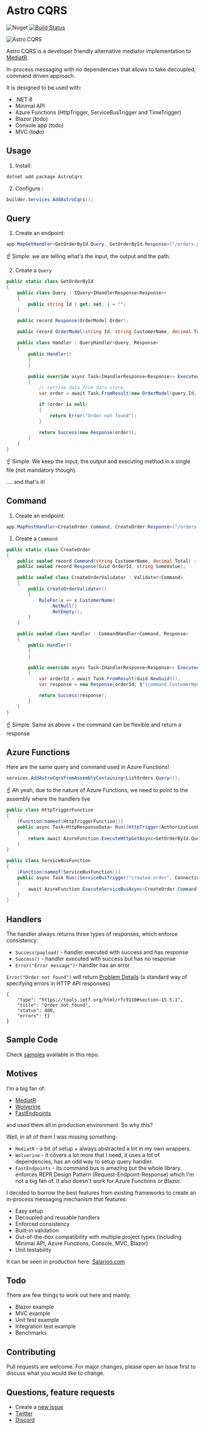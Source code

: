 # Astro CQRS

![Nuget](https://img.shields.io/nuget/v/AstroCQRS?link=https%3A%2F%2Fwww.nuget.org%2Fpackages%2FAstroCqrs%2F) [![Build Status](https://dev.azure.com/isready/astro-cqrs/_apis/build/status%2Fkedzior-io.astro-cqrs?branchName=main)](https://dev.azure.com/isready/astro-cqrs/_build/latest?definitionId=16&branchName=main)

![Astro.CQRS](https://raw.githubusercontent.com/kedzior-io/astro-cqrs/main/astrocqrs.jpg)


Astro CQRS is a developer friendly alternative mediator implementation to [MediatR](https://github.com/jbogard/MediatR).

In-process messaging with no dependencies that allows to take decoupled, command driven approach.

It is designed to be used with:

- .NET 8
- Minimal API
- Azure Functions (HttpTrigger, ServiceBusTrigger and TimeTrigger)
- Blazor (todo)
- Console app (todo)
- MVC (todo)

## Usage

1. Install:

```csharp
dotnet add package AstroCqrs  
```


2. Configure :

```csharp
builder.Services.AddAstroCqrs();
```

## Query

1. Create an endpoint:

```csharp
app.MapGetHandler<GetOrderById.Query, GetOrderById.Response>("/orders.getById.{id}");
```

☝️ Simple: we are telling what's the input, the output and the path. 


2. Create a `Query`

```csharp
public static class GetOrderById
{
    public class Query : IQuery<IHandlerResponse<Response>>
    {
        public string Id { get; set; } = "";
    }

    public record Response(OrderModel Order);

    public record OrderModel(string Id, string CustomerName, decimal Total);

    public class Handler : QueryHandler<Query, Response>
    {
        public Handler()
        {
        }

        public override async Task<IHandlerResponse<Response>> ExecuteAsync(Query query, CancellationToken ct)
        {
            // retrive data from data store
            var order = await Task.FromResult(new OrderModel(query.Id, "Gavin Belson", 20));

            if (order is null)
            {
                return Error("Order not found");
            }

            return Success(new Response(order));
        }
    }
}
```

☝️ Simple: We keep the input, the output and executing method in a single file (not mandatory though). 

.... and that's it!

## Command

1. Create an endpoint:

```csharp
app.MapPostHandler<CreateOrder.Command, CreateOrder.Response>("/orders.create");
```

1. Create a `Command`:

```csharp
public static class CreateOrder
{
    public sealed record Command(string CustomerName, decimal Total) : ICommand<IHandlerResponse<Response>>;
    public sealed record Response(Guid OrderId, string SomeValue);

    public sealed class CreateOrderValidator : Validator<Command>
    {
        public CreateOrderValidator()
        {
            RuleFor(x => x.CustomerName)
                .NotNull()
                .NotEmpty();
        }
    }

    public sealed class Handler : CommandHandler<Command, Response>
    {
        public Handler()
        {
        }

        public override async Task<IHandlerResponse<Response>> ExecuteAsync(Command command, CancellationToken ct)
        {
            var orderId = await Task.FromResult(Guid.NewGuid());
            var response = new Response(orderId, $"{command.CustomerName}");

            return Success(response);
        }
    }
}
```

☝️ Simple: Same as above + the command can be flexible and return a response

## Azure Functions

Here are the same query and command used in Azure Functions!

```csharp
services.AddAstroCqrsFromAssemblyContaining<ListOrders.Query>();
```

☝️ Ah yeah, due to the nature of Azure Functions, we need to point to the assembly where the handlers live


```csharp
public class HttpTriggerFunction
{
    [Function(nameof(HttpTriggerFunction))]
    public async Task<HttpResponseData> Run([HttpTrigger(AuthorizationLevel.Anonymous,"post")] HttpRequestData req)
    {
        return await AzureFunction.ExecuteHttpGetAsync<GetOrderById.Query, GetOrderById.Response>(req);
    }
}
```


```csharp
public class ServiceBusFunction
{
    [Function(nameof(ServiceBusFunction))]
    public async Task Run([ServiceBusTrigger("created-order", Connection = "ConnectionStrings:ServiceBus")] string json, FunctionContext context)
    {
        await AzureFunction.ExecuteServiceBusAsync<CreateOrder.Command, CreateOrder.Response>(json, JsonOptions.Defaults, context);
    }
}
```
## Handlers

The handler always returns three types of responses, which enforce consistency:
- `Success(payload)` - handler executed with success and has response
- `Success()` - handler executed with success but has no response
- `Error("Error message")`- handler has an error

`Error("Order not found")` will return [Problem Details](https://datatracker.ietf.org/doc/html/rfc7807) (a standard way of specifying errors in HTTP API responses)

```
{
    "type": "https://tools.ietf.org/html/rfc9110#section-15.5.1",
    "title": "Order not found",
    "status": 400,
    "errors": {}
}
```

## Sample Code

Check [samples](https://github.com/kedzior-io/astro-cqrs/tree/main/samples) available in this repo. 

## Motives

I'm a big fan of:
- [MediatR](https://github.com/jbogard/MediatR)
- [Wolverine](https://github.com/JasperFx/wolverine)
- [FastEndpoints](https://fast-endpoints.com/)

and used them all in production environment. So why this?

Well, in all of them I was missing something:

- `MediatR` - a bit of setup + always abstracted a lot in my own wrappers.
- `Wolverine` - it covers a lot more that I need, it uses a lot of dependencies, has an odd way to setup query handler. 
- `FastEndpoints` - its command bus is amazing but the whole library enforces REPR Design Pattern (Request-Endpoint-Response) which I'm not a big fan of. It also doesn't work for Azure Functions or Blazor.

I decided to borrow the best features from existing frameworks to create an in-process messaging mechanism that features:

- Easy setup
- Decoupled and reusable handlers
- Enforced consistency
- Built-in validation
- Out-of-the-box compatibility with multiple project types (including Minimal API, Azure Functions, Console, MVC, Blazor)
- Unit testability

It can be seen in production here: [Salarioo.com](https://salarioo.com)


## Todo

There are few things to work out here and mainly:

- Blazor example
- MVC example
- Unit test example
- Integration test example
- Benchmarks

## Contributing

Pull requests are welcome. For major changes, please open an issue first to discuss what you would like to change.

## Questions, feature requests

- Create a [new issue](https://github.com/kedzior-io/astro-cqrs/issues/new)
- [Twitter](https://twitter.com/KedziorArtur)
- [Discord](https://discord.gg/j3vmcaZG)
